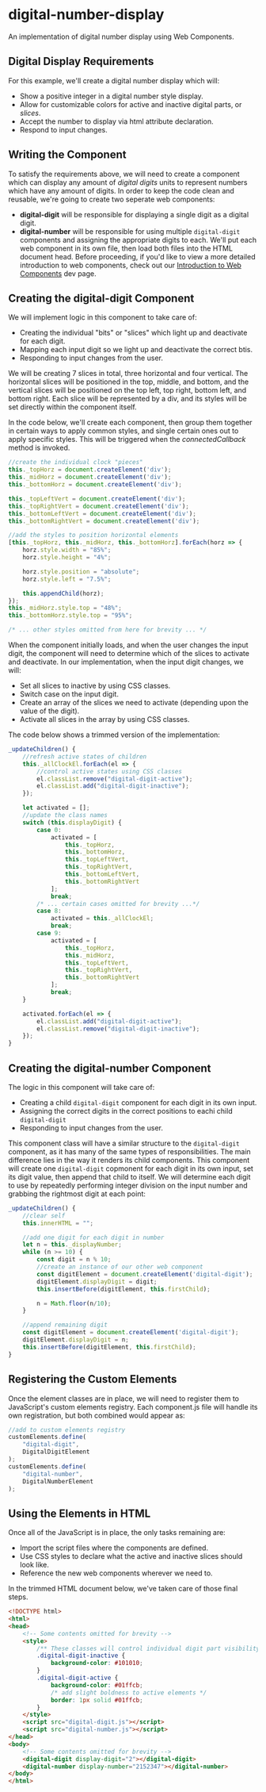 # digital-number-display
An implementation of digital number display using Web Components.

## Digital Display Requirements
For this example, we'll create a digital number display which will:
* Show a positive integer in a digital number style display.
* Allow for customizable colors for active and inactive digital parts, or *slices*.
* Accept the number to display via html attribute declaration.
* Respond to input changes.

## Writing the Component
To satisfy the requirements above, we will need to create a component which can display any amount of *digital digits* units to represent numbers which have any amount of digits. In order to keep the code clean and reusable, we're going to create two seperate web components:
* **digital-digit** will be responsible for displaying a single digit as a digital digit.
* **digital-number** will be responsible for using multiple ``digital-digit`` components and assigning the appropriate digits to each.
We'll put each web component in its own file, then load both files into the HTML document head. Before proceeding, if you'd like to view a more detailed introduction to web components, check out our [Introduction to Web Components](https://bytethisstore.com/articles/pg/intro-web-components) dev page.

## Creating the digital-digit Component
We will implement logic in this component to take care of:
* Creating the individual "bits" or "slices" which light up and deactivate for each digit.
* Mapping each input digit so we light up and deactivate the correct btis.
* Responding to input changes from the user.

We will be creating 7 slices in total, three horizontal and four vertical. The horizontal slices will be positioned in the top, middle, and bottom, and the vertical slices will be positioned on the top left, top right, bottom left, and bottom right. Each slice will be represented by a div, and its styles will be set directly within the component itself.

In the code below, we'll create each component, then group them together in certain ways to apply common styles, and single certain ones out to apply specific styles. This will be triggered when the *connectedCallback* method is invoked.
```javascript
//create the individual clock "pieces"
this._topHorz = document.createElement('div');
this._midHorz = document.createElement('div');
this._bottomHorz = document.createElement('div');

this._topLeftVert = document.createElement('div');
this._topRightVert = document.createElement('div');
this._bottomLeftVert = document.createElement('div');
this._bottomRightVert = document.createElement('div');

//add the styles to position horizontal elements
[this._topHorz, this._midHorz, this._bottomHorz].forEach(horz => {
    horz.style.width = "85%";
    horz.style.height = "4%";

    horz.style.position = "absolute";
    horz.style.left = "7.5%";

    this.appendChild(horz);
});
this._midHorz.style.top = "48%";
this._bottomHorz.style.top = "95%";

/* ... other styles omitted from here for brevity ... */
```
When the component initially loads, and when the user changes the input digit, the component will need to determine which of the slices to activate and deactivate. In our implementation, when the input digit changes, we will:
* Set all slices to inactive by using CSS classes.
* Switch case on the input digit.
* Create an array of the slices we need to activate (depending upon the value of the digit).
* Activate all slices in the array by using CSS classes.

The code below shows a trimmed version of the implementation:
```javascript
_updateChildren() {
    //refresh active states of children
    this._allClockEl.forEach(el => {
        //control active states using CSS classes
        el.classList.remove("digital-digit-active");
        el.classList.add("digital-digit-inactive");
    });

    let activated = [];
    //update the class names
    switch (this.displayDigit) {
        case 0:
            activated = [
                this._topHorz,
                this._bottomHorz,
                this._topLeftVert,
                this._topRightVert,
                this._bottomLeftVert,
                this._bottomRightVert
            ];
            break;
        /* ... certain cases omitted for brevity ...*/
        case 8:
            activated = this._allClockEl;
            break;
        case 9:
            activated = [
                this._topHorz,
                this._midHorz,
                this._topLeftVert,
                this._topRightVert,
                this._bottomRightVert
            ];
            break;
    }

    activated.forEach(el => {
        el.classList.add("digital-digit-active");
        el.classList.remove("digital-digit-inactive");
    });
}
```

## Creating the digital-number Component
The logic in this component will take care of:
* Creating a child ``digital-digit`` component for each digit in its own input.
* Assigning the correct digits in the correct positions to eachi child ``digital-digit``
* Responding to input changes from the user. 

This component class will have a similar structure to the ``digital-digit`` component, as it has many of the same types of responsibilities. The main difference lies in the way it renders its child components. This component will create one ``digital-digit`` copmonent for each digit in its own input, set its digit value, then append that child to itself. We will determine each digit to use by repeatedly performing integer division on the input number and grabbing the rightmost digit at each point:
```javascript
_updateChildren() {
    //clear self
    this.innerHTML = "";

    //add one digit for each digit in number
    let n = this._displayNumber;
    while (n >= 10) {
        const digit = n % 10;
        //create an instance of our other web component
        const digitElement = document.createElement('digital-digit');
        digitElement.displayDigit = digit;
        this.insertBefore(digitElement, this.firstChild);

        n = Math.floor(n/10);
    }

    //append remaining digit
    const digitElement = document.createElement('digital-digit');
    digitElement.displayDigit = n;
    this.insertBefore(digitElement, this.firstChild);
}
```

## Registering the Custom Elements
Once the element classes are in place, we will need to register them to JavaScript's custom elements registry. Each component.js file will handle its own registration, but both combined would appear as:
```javascript
//add to custom elements registry
customElements.define(
    "digital-digit",
    DigitalDigitElement
);
customElements.define(
    "digital-number",
    DigitalNumberElement
);
```

## Using the Elements in HTML
Once all of the JavaScript is in place, the only tasks remaining are:
* Import the script files where the components are defined.
* Use CSS styles to declare what the active and inactive slices should look like.
* Reference the new web components wherever we need to.

In the trimmed HTML document below, we've taken care of those final steps.
```html
<!DOCTYPE html>
<html>
<head>
    <!-- Some contents omitted for brevity -->
    <style>
        /** These classes will control individual digit part visibility */
        .digital-digit-inactive {
            background-color: #101010;
        }
        .digital-digit-active {
            background-color: #01ffcb;
            /* add slight boldness to active elements */
            border: 1px solid #01ffcb;
        }
    </style>
    <script src="digital-digit.js"></script>
    <script src="digital-number.js"></script>
</head>
<body>
    <!-- Some contents omitted for brevity -->
    <digital-digit display-digit="2"></digital-digit>
    <digital-number display-number="2152347"></digital-number>
</body>
</html>
```